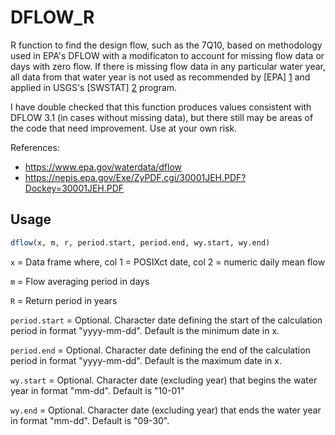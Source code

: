 # DFLOW_R

R function to find the design flow, such as the 7Q10, based on methodology used 
in EPA's DFLOW with a modificaton to account for missing flow data or days with zero flow. 
If there is missing flow data in any particular water year, all data from that water 
year is not used as recommended by [EPA] [1] and applied in USGS's [SWSTAT] [2] program.

I have double checked that this function produces values consistent 
with DFLOW 3.1 (in cases without missing data), but there still may be areas 
of the code that need improvement. Use at your own risk.

[1]: https://www.epa.gov/waterdata/technical-support-dflow#xqy
[2]: https://water.usgs.gov/software/SWSTAT/

References:
+ https://www.epa.gov/waterdata/dflow
+ https://nepis.epa.gov/Exe/ZyPDF.cgi/30001JEH.PDF?Dockey=30001JEH.PDF

## Usage

```R
dflow(x, m, r, period.start, period.end, wy.start, wy.end)
```

`x` = Data frame where,
	col 1 = POSIXct date,
	col 2 = numeric daily mean flow

`m` = Flow averaging period in days

`R` = Return period in years

`period.start` = Optional. Character date defining the start of the 
				calculation period in format "yyyy-mm-dd".
				Default is the minimum date in x.

`period.end` = 	Optional. Character date defining the end of the 
				calculation period in format "yyyy-mm-dd". 
				Default is the maximum date in x.

`wy.start` = Optional. Character date (excluding year) that begins 
			the water year in format "mm-dd". 
			Default is "10-01"

`wy.end` = Optional. Character date (excluding year) that ends 
			the water year in format "mm-dd". 
			Default is "09-30".